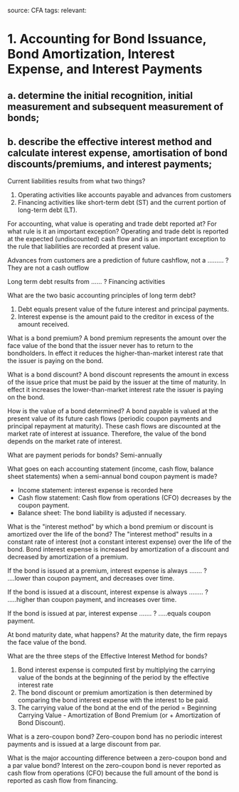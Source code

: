 source: CFA
tags: 
relevant: 

# 1. Accounting for Bond Issuance, Bond Amortization, Interest Expense, and Interest Payments

## a. determine the initial recognition, initial measurement and subsequent measurement of bonds;
## b. describe the effective interest method and calculate interest expense, amortisation of bond discounts/premiums, and interest payments;

Current liabilities results from what two things?
1. Operating activities like accounts payable and advances from customers
2. Financing activities like short-term debt (ST) and the current portion of long-term debt (LT).

For accounting, what value is operating and trade debt reported at? For what rule is it an important exception?
Operating and trade debt is reported at the expected (undiscounted) cash flow and is an important exception to the rule that liabilities are recorded at present value.

Advances from customers are a prediction of future cashflow, not a ......... ?
They are not a cash outflow

Long term debt results from ...... ?
Financing activities

What are the two basic accounting principles of long term debt?
1. Debt equals present value of the future interest and principal payments.
2. Interest expense is the amount paid to the creditor in excess of the amount received.

What is a bond premium?
A bond premium represents the amount over the face value of the bond that the issuer never has to return to the bondholders. In effect it reduces the higher-than-market interest rate that the issuer is paying on the bond.

What is a bond discount?
A bond discount represents the amount in excess of the issue price that must be paid by the issuer at the time of maturity. In effect it increases the lower-than-market interest rate the issuer is paying on the bond.

How is the value of a bond determined?
A bond payable is valued at the present value of its future cash flows (periodic coupon payments and principal repayment at maturity). These cash flows are discounted at the market rate of interest at issuance. Therefore, the value of the bond depends on the market rate of interest.

What are payment periods for bonds?
Semi-annually

What goes on each accounting statement (income, cash flow, balance sheet statements) when a semi-annual bond coupon payment is made?
- Income statement: interest expense is recorded here
- Cash flow statement: Cash flow from operations (CFO) decreases by the coupon payment.
- Balance sheet: The bond liability is adjusted if necessary.

What is the "interest method" by which a bond premium or discount is amortized over the life of the bond?
The "interest method" results in a constant rate of interest (not a constant interest expense) over the life of the bond. Bond interest expense is increased by amortization of a discount and decreased by amortization of a premium.

If the bond is issued at a premium, interest expense is always ....... ?
....lower than coupon payment, and decreases over time.

If the bond is issued at a discount, interest expense is always ........ ?
.....higher than coupon payment, and increases over time.

If the bond is issued at par, interest expense ....... ?
.....equals coupon payment.

At bond maturity date, what happens?
At the maturity date, the firm repays the face value of the bond.

What are the three steps of the Effective Interest Method for bonds?
1. Bond interest expense is computed first by multiplying the carrying value of the bonds at the beginning of the period by the effective interest rate
2. The bond discount or premium amortization is then determined by comparing the bond interest expense with the interest to be paid.
3. The carrying value of the bond at the end of the period = Beginning Carrying Value - Amortization of Bond Premium (or + Amortization of Bond Discount).

What is a zero-coupon bond?
Zero-coupon bond has no periodic interest payments and is issued at a large discount from par.

What is the major accounting difference between a zero-coupon bond and a par value bond?
Interest on the zero-coupon bond is never reported as cash flow from operations (CFO) because the full amount of the bond is reported as cash flow from financing.




